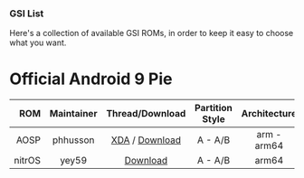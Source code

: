 ### GSI List
Here's a collection of available GSI ROMs, in order to keep it easy to choose what you want.

Official Android 9 Pie
============================================================
|ROM|Maintainer|Thread/Download|Partition Style|Architecture| 
-------------:|:-------------:|:-------------:|:-------------:|:-------------:
|AOSP|phhusson|[XDA](https://forum.xda-developers.com/project-treble/trebleenabled-device-development/-t3831915/amp/) / [Download](https://github.com/phhusson/treble_experimentations/releases)| A - A/B |arm - arm64
|nitrOS|yey59|[Download](https://sites.google.com/view/nitros-rom)| A - A/B |arm64

